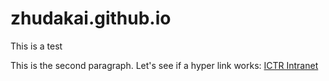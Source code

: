 # zhudakai.github.io
This is a test

This is the second paragraph. Let's see if a hyper link works: <a href="https://ictr.dldcc.bcm.edu" target="secondary">ICTR Intranet</a>
